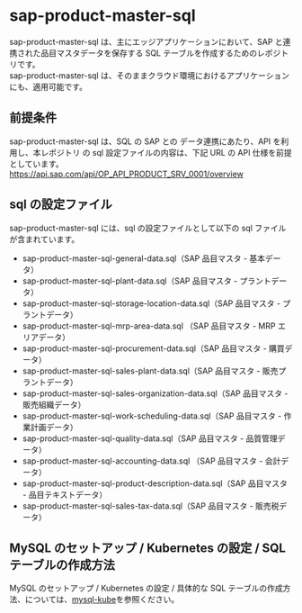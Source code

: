 # sap-product-master-sql

sap-product-master-sql は、主にエッジアプリケーションにおいて、SAP と連携された品目マスタデータを保存する SQL テーブルを作成するためのレポジトリです。  
sap-product-master-sql は、そのままクラウド環境におけるアプリケーションにも、適用可能です。

## 前提条件

sap-product-master-sql は、SQL の SAP との データ連携にあたり、API を利用し、本レポジトリ の sql 設定ファイルの内容は、下記 URL の API 仕様を前提としています。
https://api.sap.com/api/OP_API_PRODUCT_SRV_0001/overview  

## sql の設定ファイル

sap-product-master-sql には、sql の設定ファイルとして以下の sql ファイルが含まれています。

* sap-product-master-sql-general-data.sql（SAP 品目マスタ - 基本データ）
* sap-product-master-sql-plant-data.sql（SAP 品目マスタ - プラントデータ）
* sap-product-master-sql-storage-location-data.sql（SAP 品目マスタ - プラントデータ）
* sap-product-master-sql-mrp-area-data.sql （SAP 品目マスタ - MRP エリアデータ）
* sap-product-master-sql-procurement-data.sql（SAP 品目マスタ - 購買データ）
* sap-product-master-sql-sales-plant-data.sql（SAP 品目マスタ - 販売プラントデータ）
* sap-product-master-sql-sales-organization-data.sql（SAP 品目マスタ - 販売組織データ）
* sap-product-master-sql-work-scheduling-data.sql（SAP 品目マスタ - 作業計画データ）
* sap-product-master-sql-quality-data.sql（SAP 品目マスタ - 品質管理データ）
* sap-product-master-sql-accounting-data.sql （SAP 品目マスタ - 会計データ）
* sap-product-master-sql-product-description-data.sql（SAP 品目マスタ - 品目テキストデータ）
* sap-product-master-sql-sales-tax-data.sql（SAP 品目マスタ - 販売税データ）

## MySQL のセットアップ / Kubernetes の設定 / SQL テーブルの作成方法

MySQL のセットアップ / Kubernetes の設定 / 具体的な SQL テーブルの作成方法、については、[mysql-kube](https://github.com/latonaio/mysql-kube)を参照ください。
